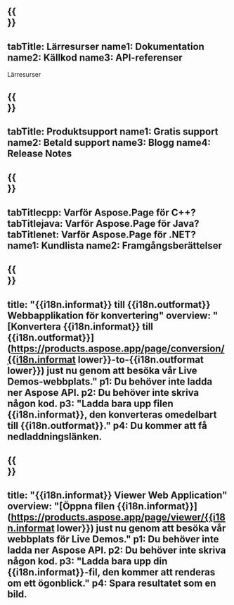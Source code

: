 ﻿---
translation: true
deploy: false
---

{{<section learningresources>}}
---
tabTitle: Lärresurser
name1: Dokumentation
name2: Källkod
name3: API-referenser
---

Lärresurser

{{<section support>}}
---
tabTitle: Produktsupport
name1: Gratis support
name2: Betald support
name3: Blogg
name4: Release Notes
---

{{<section why>}}
---
tabTitlecpp: Varför Aspose.Page för C++?
tabTitlejava: Varför Aspose.Page för Java?
tabTitlenet: Varför Aspose.Page för .NET?
name1: Kundlista
name2: Framgångsberättelser
---

{{<section widgetbackup>}}
---
title: "{{i18n.informat}} till {{i18n.outformat}} Webbapplikation för konvertering"
overview: "[Konvertera {{i18n.informat}} till {{i18n.outformat}}](https://products.aspose.app/page/conversion/{{i18n.informat lower}}-to-{{i18n.outformat lower}}) just nu genom att besöka vår Live Demos-webbplats."
p1: Du behöver inte ladda ner Aspose API.
p2: Du behöver inte skriva någon kod.
p3: "Ladda bara upp filen {{i18n.informat}}, den konverteras omedelbart till {{i18n.outformat}}."
p4: Du kommer att få nedladdningslänken.
---

{{<section widgetbackupview>}}
---
title: "{{i18n.informat}} Viewer Web Application"
overview: "[Öppna filen {{i18n.informat}}](https://products.aspose.app/page/viewer/{{i18n.informat lower}}) just nu genom att besöka vår webbplats för Live Demos."
p1: Du behöver inte ladda ner Aspose API.
p2: Du behöver inte skriva någon kod.
p3: "Ladda bara upp din {{i18n.informat}}-fil, den kommer att renderas om ett ögonblick."
p4: Spara resultatet som en bild.
---